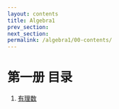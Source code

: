 ```yaml
---
layout: contents
title: Algebra1
prev_section: 
next_section: 
permalink: /algebra1/00-contents/
---
```


第一册 目录
====

1. [有理数](/algebra/algebra1/ch01-01/)

